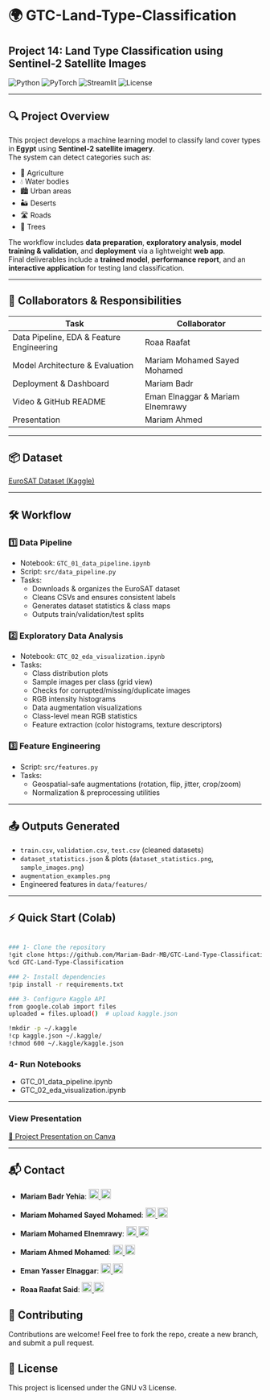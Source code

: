 # 🌍 GTC-Land-Type-Classification
## Project 14: Land Type Classification using Sentinel-2 Satellite Images

![Python](https://img.shields.io/badge/Python-3.10-blue?style=flat-square)
![PyTorch](https://img.shields.io/badge/PyTorch-2.1-red?style=flat-square)
![Streamlit](https://img.shields.io/badge/Streamlit-1.28-orange?style=flat-square)
![License](https://img.shields.io/badge/License-MIT-green?style=flat-square)

---

## 🔍 Project Overview
This project develops a machine learning model to classify land cover types in **Egypt** using **Sentinel-2 satellite imagery**.  
The system can detect categories such as:

- 🌾 Agriculture  
- 💧 Water bodies  
- 🏙️ Urban areas  
- 🏜️ Deserts  
- 🛣️ Roads  
- 🌳 Trees

The workflow includes **data preparation**, **exploratory analysis**, **model training & validation**, and **deployment** via a lightweight **web app**.  
Final deliverables include a **trained model**, **performance report**, and an **interactive application** for testing land classification.

---

## 👥 Collaborators & Responsibilities
| Task | Collaborator |
|------|-------------|
| Data Pipeline, EDA & Feature Engineering | Roaa Raafat |
| Model Architecture & Evaluation | Mariam Mohamed Sayed Mohamed |
| Deployment & Dashboard | Mariam Badr |
| Video & GitHub README | Eman Elnaggar & Mariam Elnemrawy |
| Presentation | Mariam Ahmed |

---

## 📦 Dataset
[EuroSAT Dataset (Kaggle)](https://www.kaggle.com/datasets/apollo2506/eurosat-dataset)

---

## 🛠️ Workflow

### 1️⃣ Data Pipeline
- Notebook: `GTC_01_data_pipeline.ipynb`  
- Script: `src/data_pipeline.py`  
- Tasks:
  - Downloads & organizes the EuroSAT dataset  
  - Cleans CSVs and ensures consistent labels  
  - Generates dataset statistics & class maps  
  - Outputs train/validation/test splits  

### 2️⃣ Exploratory Data Analysis
- Notebook: `GTC_02_eda_visualization.ipynb`  
- Tasks:
  - Class distribution plots  
  - Sample images per class (grid view)  
  - Checks for corrupted/missing/duplicate images  
  - RGB intensity histograms  
  - Data augmentation visualizations  
  - Class-level mean RGB statistics  
  - Feature extraction (color histograms, texture descriptors)  

### 3️⃣ Feature Engineering
- Script: `src/features.py`  
- Tasks:
  - Geospatial-safe augmentations (rotation, flip, jitter, crop/zoom)  
  - Normalization & preprocessing utilities  

---

## 📤 Outputs Generated
- `train.csv`, `validation.csv`, `test.csv` (cleaned datasets)  
- `dataset_statistics.json` & plots (`dataset_statistics.png`, `sample_images.png`)  
- `augmentation_examples.png`  
- Engineered features in `data/features/`

---

## ⚡ Quick Start (Colab)
```bash

### 1- Clone the repository
!git clone https://github.com/Mariam-Badr-MB/GTC-Land-Type-Classification.git
%cd GTC-Land-Type-Classification

### 2- Install dependencies
!pip install -r requirements.txt

### 3- Configure Kaggle API
from google.colab import files
uploaded = files.upload()  # upload kaggle.json

!mkdir -p ~/.kaggle
!cp kaggle.json ~/.kaggle/
!chmod 600 ~/.kaggle/kaggle.json

```

### 4- Run Notebooks
 - GTC_01_data_pipeline.ipynb
 - GTC_02_eda_visualization.ipynb

--- 

###  View Presentation
[🎨 Project Presentation on Canva](https://www.canva.com/design/DAG0Dh60JoA/yx_ZVqEv5-SEXtxBMFXqUg/edit?utm_content=DAG0Dh60JoA&utm_campaign=designshare&utm_medium=link2&utm_source=sharebutton)

---


## 📬 Contact
- **Mariam Badr Yehia**: 
  <a href="https://github.com/Mariam-Badr-MB" target="_blank">
    <img src="https://cdn.jsdelivr.net/npm/simple-icons@v9/icons/github.svg" alt="GitHub" width="20"/>
  </a>
  <a href="https://www.linkedin.com/in/mariambadr13/" target="_blank">
    <img src="https://cdn.jsdelivr.net/npm/simple-icons@v9/icons/linkedin.svg" alt="LinkedIn" width="20"/>
  </a>

- **Mariam Mohamed Sayed Mohamed**: 
  <a href="https://github.com/mariam-29" target="_blank">
    <img src="https://cdn.jsdelivr.net/npm/simple-icons@v9/icons/github.svg" alt="GitHub" width="20"/>
  </a>
  <a href="https://www.linkedin.com/in/mariam-elsherif-a61098353/" target="_blank">
    <img src="https://cdn.jsdelivr.net/npm/simple-icons@v9/icons/linkedin.svg" alt="LinkedIn" width="20"/>
  </a>

- **Mariam Mohamed Elnemrawy**: 
  <a href="https://github.com/mariamelnemrawy" target="_blank">
    <img src="https://cdn.jsdelivr.net/npm/simple-icons@v9/icons/github.svg" alt="GitHub" width="20"/>
  </a>
  <a href="https://www.linkedin.com/in/mariam-elnemrawy-0213b92b5?utm_source=share&utm_campaign=share_via&utm_content=profile&utm_medium=ios_app" target="_blank">
    <img src="https://cdn.jsdelivr.net/npm/simple-icons@v9/icons/linkedin.svg" alt="LinkedIn" width="20"/>
  </a>

- **Mariam Ahmed Mohamed**: 
  <a href="https://github.com/engmariamahmed04" target="_blank">
    <img src="https://cdn.jsdelivr.net/npm/simple-icons@v9/icons/github.svg" alt="GitHub" width="20"/>
  </a>
  <a href="https://www.linkedin.com/in/mariam-a-hassan/" target="_blank">
    <img src="https://cdn.jsdelivr.net/npm/simple-icons@v9/icons/linkedin.svg" alt="LinkedIn" width="20"/>
  </a>

- **Eman Yasser Elnaggar**: 
  <a href="https://github.com/Eman-elnagggar/" target="_blank">
    <img src="https://cdn.jsdelivr.net/npm/simple-icons@v9/icons/github.svg" alt="GitHub" width="20"/>
  </a>
  <a href="https://www.linkedin.com/in/eman-elnaggar-6529a72b8/" target="_blank">
    <img src="https://cdn.jsdelivr.net/npm/simple-icons@v9/icons/linkedin.svg" alt="LinkedIn" width="20"/>
  </a>

- **Roaa Raafat Said**: 
  <a href="https://github.com/roaa-838" target="_blank">
    <img src="https://cdn.jsdelivr.net/npm/simple-icons@v9/icons/github.svg" alt="GitHub" width="20"/>
  </a>
  <a href="https://www.linkedin.com/in/roaa-raafat" target="_blank">
    <img src="https://cdn.jsdelivr.net/npm/simple-icons@v9/icons/linkedin.svg" alt="LinkedIn" width="20"/>
  </a>

## 🤝 Contributing
Contributions are welcome! Feel free to fork the repo, create a new branch, and submit a pull request.

## 📜 License
This project is licensed under the GNU v3 License.
